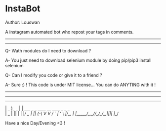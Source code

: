 # InstaBot

Author: Louswan

A instagram automated bot who repost your tags in comments.

------------------------------------------------------------
------------------------------------------------------------

Q- Wath modules do I need to download ?

A- You just need to download selenium module by doing pip/pip3 install selenium

Q- Can I modify you code or give it to a friend ?

A- Sure :) ! This code is under MIT license... You can do ANYTING with it !

------------------------------------------------------------
------------------------------------------------------------
  ___        _                                 
 | _ )_  _  | |   ___ _  _ ____ __ ____ _ _ _  
 | _ | || | | |__/ _ | || (_-\ V  V / _` | ' \ 
 |___/\_, | |____\___/\_,_/__/\_/\_/\__,_|_||_|
      |__/                                     


Have a nice Day/Evening <3 !
